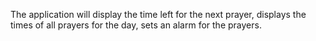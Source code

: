 The application will display the time left for the next prayer, displays the times of all prayers for the day, sets an alarm for the prayers.
